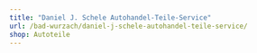 ```yaml
---
title: "Daniel J. Schele Autohandel-Teile-Service"
url: /bad-wurzach/daniel-j-schele-autohandel-teile-service/
shop: Autoteile
---
```

